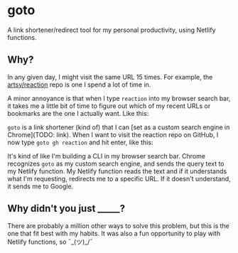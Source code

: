# goto
A link shortener/redirect tool for my personal productivity, using Netlify functions.

## Why?

In any given day, I might visit the same URL 15 times. For example, the [artsy/reaction](https://github.com/artsy/reaction) repo is one I spend a lot of time in.

A minor annoyance is that when I type `reaction` into my browser search bar, it takes me a little bit of time to figure out which of my recent URLs or bookmarks are the one I actually want. Like this:


`goto` is a link shortener (kind of) that I can [set as a custom search engine in Chrome](TODO: link). When I want to visit the reaction repo on GitHub, I now type `goto gh reaction` and hit enter, like this:


It's kind of like I'm building a CLI in my browser search bar. Chrome recognizes `goto` as my custom search engine, and sends the query text to my Netlify function. My Netlify function reads the text and if it understands what I'm requesting, redirects me to a specific URL. If it doesn't understand, it sends me to Google.

## Why didn't you just _____?

There are probably a million other ways to solve this problem, but this is the one that fit best with my habits. It was also a fun opportunity to play with Netlify functions, so ¯\_(ツ)_/¯
